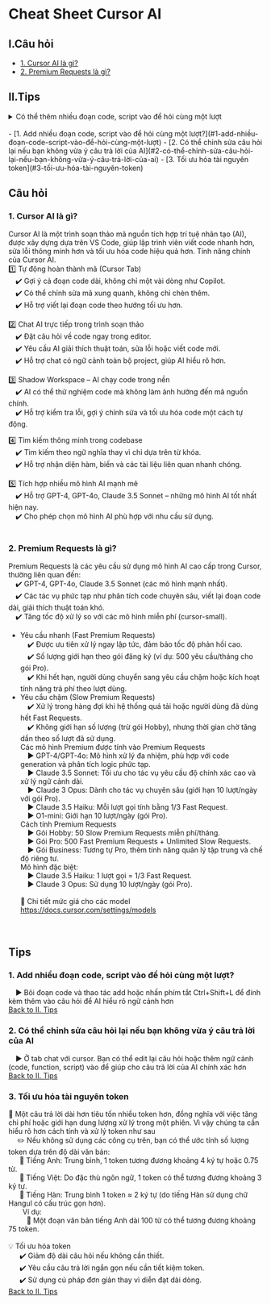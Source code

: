 # Cheat Sheet Cursor AI

## I.Câu hỏi
- [1. Cursor AI là gì?](#1-cursor-ai-là-gì)
- [2. Premium Requests là gì?](#2-premium-requests-là-gì)

## II.Tips
<details>
  <summary>Có thể thêm nhiều đoạn code, script vào để hỏi cùng một lượt</summary>
  &emsp;▶ Bôi đoạn code và thao tác add hoặc nhấn phím tắt Ctrl+Shift+L để đính kèm thêm vào câu hỏi để AI hiểu rõ ngữ cảnh hơn<br>
  </details>
  <br>
- [1. Add nhiều đoạn code, script vào để hỏi cùng một lượt?](#1-add-nhiều-đoạn-code-script-vào-để-hỏi-cùng-một-lượt)
- [2. Có thể chỉnh sửa câu hỏi lại nếu bạn không vừa ý câu trả lời của AI](#2-có-thể-chỉnh-sửa-câu-hỏi-lại-nếu-bạn-không-vừa-ý-câu-trả-lời-của-ai)
- [3. Tối ưu hóa tài nguyên token](#3-tối-ưu-hóa-tài-nguyên-token)

<br>

## Câu hỏi
### 1. Cursor AI là gì?<br>
Cursor AI là một trình soạn thảo mã nguồn tích hợp trí tuệ nhân tạo (AI), được xây dựng dựa trên VS Code, giúp lập trình viên viết code nhanh hơn, sửa lỗi thông minh hơn và tối ưu hóa code hiệu quả hơn.
Tính năng chính của Cursor AI.<br>
1️⃣ Tự động hoàn thành mã (Cursor Tab)<br>
&emsp;✔️ Gợi ý cả đoạn code dài, không chỉ một vài dòng như Copilot.<br>
&emsp;✔️ Có thể chỉnh sửa mã xung quanh, không chỉ chèn thêm.<br>
&emsp;✔️ Hỗ trợ viết lại đoạn code theo hướng tối ưu hơn.<br>

2️⃣ Chat AI trực tiếp trong trình soạn thảo<br>
&emsp;✔️ Đặt câu hỏi về code ngay trong editor.<br>
&emsp;✔️ Yêu cầu AI giải thích thuật toán, sửa lỗi hoặc viết code mới.<br>
&emsp;✔️ Hỗ trợ chat có ngữ cảnh toàn bộ project, giúp AI hiểu rõ hơn.<br>

3️⃣ Shadow Workspace – AI chạy code trong nền<br>
&emsp;✔️ AI có thể thử nghiệm code mà không làm ảnh hưởng đến mã nguồn chính.<br>
&emsp;✔️ Hỗ trợ kiểm tra lỗi, gợi ý chỉnh sửa và tối ưu hóa code một cách tự động.<br>

4️⃣ Tìm kiếm thông minh trong codebase<br>
&emsp;✔️ Tìm kiếm theo ngữ nghĩa thay vì chỉ dựa trên từ khóa.<br>
&emsp;✔️ Hỗ trợ nhận diện hàm, biến và các tài liệu liên quan nhanh chóng.<br>

5️⃣ Tích hợp nhiều mô hình AI mạnh mẽ<br>
&emsp;✔️ Hỗ trợ GPT-4, GPT-4o, Claude 3.5 Sonnet – những mô hình AI tốt nhất hiện nay.<br>
&emsp;✔️ Cho phép chọn mô hình AI phù hợp với nhu cầu sử dụng.<br>
<br>

### 2. Premium Requests là gì?  
Premium Requests là các yêu cầu sử dụng mô hình AI cao cấp trong Cursor, thường liên quan đến:<br>
&emsp;✔️ GPT-4, GPT-4o, Claude 3.5 Sonnet (các mô hình mạnh nhất).<br>
&emsp;✔️ Các tác vụ phức tạp như phân tích code chuyên sâu, viết lại đoạn code dài, giải thích thuật toán khó.<br>
&emsp;✔️ Tăng tốc độ xử lý so với các mô hình miễn phí (cursor-small).<br>
- Yêu cầu nhanh (Fast Premium Requests)<br>
&emsp;✔️ Được ưu tiên xử lý ngay lập tức, đảm bảo tốc độ phản hồi cao.<br>
&emsp;✔️ Số lượng giới hạn theo gói đăng ký (ví dụ: 500 yêu cầu/tháng cho gói Pro).<br>
&emsp;✔️ Khi hết hạn, người dùng chuyển sang yêu cầu chậm hoặc kích hoạt tính năng trả phí theo lượt dùng.<br>
- Yêu cầu chậm (Slow Premium Requests)<br>
&emsp;✔️ Xử lý trong hàng đợi khi hệ thống quá tải hoặc người dùng đã dùng hết Fast Requests.<br>
&emsp;✔️ Không giới hạn số lượng (trừ gói Hobby), nhưng thời gian chờ tăng dần theo số lượt đã sử dụng.<br>
Các mô hình Premium được tính vào Premium Requests<br>
&emsp;▶ GPT-4/GPT-4o: Mô hình xử lý đa nhiệm, phù hợp với code generation và phân tích logic phức tạp.<br>
&emsp;▶ Claude 3.5 Sonnet: Tối ưu cho tác vụ yêu cầu độ chính xác cao và xử lý ngữ cảnh dài.<br>
&emsp;▶ Claude 3 Opus: Dành cho tác vụ chuyên sâu (giới hạn 10 lượt/ngày với gói Pro).<br>
&emsp;▶ Claude 3.5 Haiku: Mỗi lượt gọi tính bằng 1/3 Fast Request.<br>
&emsp;▶ O1-mini: Giới hạn 10 lượt/ngày (gói Pro).<br>
Cách tính Premium Requests<br>
&emsp;▶ Gói Hobby: 50 Slow Premium Requests miễn phí/tháng.<br>
&emsp;▶ Gói Pro: 500 Fast Premium Requests + Unlimited Slow Requests.<br>
&emsp;▶ Gói Business: Tương tự Pro, thêm tính năng quản lý tập trung và chế độ riêng tư.<br>
Mô hình đặc biệt:<br>
&emsp;▶ Claude 3.5 Haiku: 1 lượt gọi = 1/3 Fast Request.<br>
&emsp;▶ Claude 3 Opus: Sử dụng 10 lượt/ngày (gói Pro).<br><br>
🔗 Chi tiết mức giá cho các model https://docs.cursor.com/settings/models
<br><br><br>

## Tips<br>
### 1. Add nhiều đoạn code, script vào để hỏi cùng một lượt? 
&emsp;▶ Bôi đoạn code và thao tác add hoặc nhấn phím tắt Ctrl+Shift+L để đính kèm thêm vào câu hỏi để AI hiểu rõ ngữ cảnh hơn<br>
[Back to II. Tips](#iitips)

### 2. Có thể chỉnh sửa câu hỏi lại nếu bạn không vừa ý câu trả lời của AI
&emsp;▶ Ở tab chat với cursor. Bạn có thể edit lại câu hỏi hoặc thêm ngữ cảnh (code, function, script) vào để giúp cho câu trả lời của AI chính xác hơn<br>
[Back to II. Tips](#iitips)

### 3. Tối ưu hóa tài nguyên token
🔴 Một câu trả lời dài hơn tiêu tốn nhiều token hơn, đồng nghĩa với việc tăng chi phí hoặc giới hạn dung lượng xử lý trong một phiên. Vì vậy chúng ta cần hiểu rõ hơn cách tính và xử lý token như sau<br>
&emsp; ✏️ Nếu không sử dụng các công cụ trên, bạn có thể ước tính số lượng token dựa trên độ dài văn bản:<br>
&emsp;&nbsp; 🔹 Tiếng Anh: Trung bình, 1 token tương đương khoảng 4 ký tự hoặc 0.75 từ.<br>
&emsp;&nbsp; 🔹 Tiếng Việt: Do đặc thù ngôn ngữ, 1 token có thể tương đương khoảng 3 ký tự.<br>
&emsp;&nbsp; 🔹 Tiếng Hàn: Trung bình 1 token ≈ 2 ký tự (do tiếng Hàn sử dụng chữ Hangul có cấu trúc gọn hơn).<br>
&emsp;&emsp;Ví dụ:<br>
&emsp;&nbsp;&emsp; 🔹 Một đoạn văn bản tiếng Anh dài 100 từ có thể tương đương khoảng 75 token.<br>
<br>
💡 Tối ưu hóa token<br>
&emsp;&nbsp; ✔️ Giảm độ dài câu hỏi nếu không cần thiết.<br>
&emsp;&nbsp; ✔️ Yêu cầu câu trả lời ngắn gọn nếu cần tiết kiệm token.<br>
&emsp;&nbsp; ✔️ Sử dụng cú pháp đơn giản thay vì diễn đạt dài dòng.<br>
[Back to II. Tips](#iitips)




